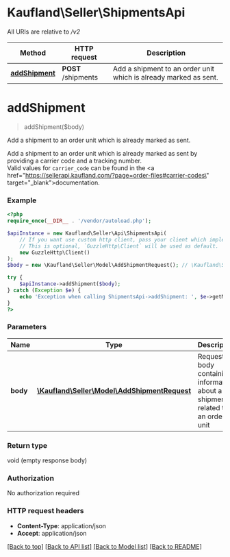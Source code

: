 # Kaufland\Seller\ShipmentsApi

All URIs are relative to */v2*

Method | HTTP request | Description
------------- | ------------- | -------------
[**addShipment**](ShipmentsApi.md#addshipment) | **POST** /shipments | Add a shipment to an order unit which is already marked as sent.

# **addShipment**
> addShipment($body)

Add a shipment to an order unit which is already marked as sent.

Add a shipment to an order unit which is already marked as sent by providing a carrier code and a tracking number.<br> Valid values for `carrier_code` can be found in the <a href=\"https://sellerapi.kaufland.com/?page=order-files#carrier-codes\" target=\"_blank\">documentation</a>.

### Example
```php
<?php
require_once(__DIR__ . '/vendor/autoload.php');

$apiInstance = new Kaufland\Seller\Api\ShipmentsApi(
    // If you want use custom http client, pass your client which implements `GuzzleHttp\ClientInterface`.
    // This is optional, `GuzzleHttp\Client` will be used as default.
    new GuzzleHttp\Client()
);
$body = new \Kaufland\Seller\Model\AddShipmentRequest(); // \Kaufland\Seller\Model\AddShipmentRequest | Request body containing information about a shipment related to an order unit

try {
    $apiInstance->addShipment($body);
} catch (Exception $e) {
    echo 'Exception when calling ShipmentsApi->addShipment: ', $e->getMessage(), PHP_EOL;
}
?>
```

### Parameters

Name | Type | Description  | Notes
------------- | ------------- | ------------- | -------------
 **body** | [**\Kaufland\Seller\Model\AddShipmentRequest**](../Model/AddShipmentRequest.md)| Request body containing information about a shipment related to an order unit |

### Return type

void (empty response body)

### Authorization

No authorization required

### HTTP request headers

 - **Content-Type**: application/json
 - **Accept**: application/json

[[Back to top]](#) [[Back to API list]](../../README.md#documentation-for-api-endpoints) [[Back to Model list]](../../README.md#documentation-for-models) [[Back to README]](../../README.md)

